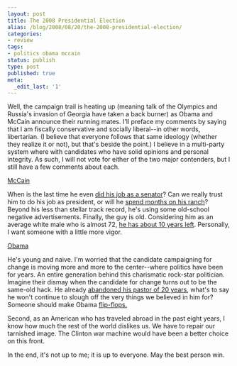 ```yaml
---
layout: post
title: The 2008 Presidential Election
alias: /blog/2008/08/20/the-2008-presidential-election/
categories:
- review
tags:
- politics obama mccain
status: publish
type: post
published: true
meta:
  _edit_last: '1'
---
```

Well, the campaign trail is heating up (meaning talk of the Olympics and Russia's invasion of Georgia have taken a back burner) as Obama and McCain announce their running mates. I'll preface my comments by saying that I am fiscally conservative and socially liberal--in other words, libertarian. (I believe that everyone follows that same ideology (whether they realize it or not), but that's beside the point.) I believe in a multi-party system where with candidates who have solid opinions and personal integrity. As such, I will not vote for either of the two major contenders, but I still have a few comments about each.

<a title="Trust in Wikipedia!" href="http://en.wikipedia.org/wiki/John_McCain" target="_blank">McCain</a>

When is the last time he even <a title="McCain has an awful lot of NV (no vote cast)" href="http://www.votesmart.org/voting_category.php?can_id=53270" target="_blank">did his job as a senator</a>? Can we really trust him to do his job as president, or will he <a title="Bush set a record for most vacation" href="http://www.washingtonpost.com/wp-dyn/content/article/2005/08/02/AR2005080201703_pf.html" target="_blank">spend months on his ranch</a>? Beyond his less than stellar track record, he's using some old-school negative advertisements. Finally, the guy is old. Considering him as an average white male who is almost 72, <a title="US Gov Data on Life Expectancy" href="http://www.cdc.gov/nchs/data/hus/hus07.pdf#027" target="_blank">he has about 10 years left</a>. Personally, I want someone with a little more vigor.

<a title="Trust in Wikipedia!" href="http://en.wikipedia.org/wiki/Obama" target="_blank">Obama</a>

He's young and naive. I'm worried that the candidate campaigning for change is moving more and more to the center--where politics have been for years. An entire generation behind this charismatic rock-star politician. Imagine their dismay when the candidate for change turns out to be the same-old hack. He already <a title="you know the story" href="http://abcnews.go.com/Blotter/Story?id=4443788" target="_blank">abandoned his pastor of 20 years</a>, what's to say he won't continue to slough off the very things we believed in him for? Someone should make Obama <a title="Kerry Flip Flops" href="http://www.sfgate.com/cgi-bin/article.cgi?file=/c/a/2004/09/23/MNGQK8TI8O1.DTL" target="_blank">flip-flops.</a>

Second, as an American who has traveled abroad in the past eight years, I know how much the rest of the world dislikes us. We have to repair our tarnished image. The Clinton war machine would have been a better choice on this front.

In the end, it's not up to me; it is up to everyone. May the best person win.
